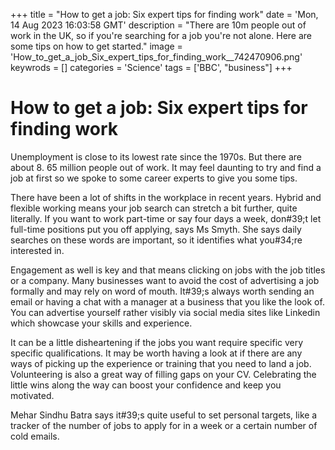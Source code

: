 +++
title = "How to get a job: Six expert tips for finding work"
date = 'Mon, 14 Aug 2023 16:03:58 GMT'
description = "There are 10m people out of work in the UK, so if you're searching for a job you're not alone. Here are some tips on how to get started."
image = 'How_to_get_a_job_Six_expert_tips_for_finding_work__742470906.png'
keywrods =  []
categories = 'Science'
tags = ['BBC', "business"]
+++

# How to get a job: Six expert tips for finding work

Unemployment is close to its lowest rate since the 1970s.
But there are about 8.
65 million people out of work.
It may feel daunting to try and find a job at first so we spoke to some career experts to give you some tips.

There have been a lot of shifts in the workplace in recent years.
Hybrid and flexible working means your job search can stretch a bit further, quite literally.
If you want to work part-time or say four days a week, don<bb>#39;t let full-time positions put you off applying, says Ms Smyth.
She says daily searches on these words are important, so it identifies what you<bb>#34;re interested in.

Engagement as well is key and that means clicking on jobs with the job titles or a company.
Many businesses want to avoid the cost of advertising a job formally and may rely on word of mouth.
It<bb>#39;s always worth sending an email or having a chat with a manager at a business that you like the look of.
You can advertise yourself rather visibly via social media sites like Linkedin which showcase your skills and experience.

It can be a little disheartening if the jobs you want require specific very specific qualifications.
It may be worth having a look at if there are any ways of picking up the experience or training that you need to land a job.
Volunteering is also a great way of filling gaps on your CV.
Celebrating the little wins along the way can boost your confidence and keep you motivated.

Mehar Sindhu Batra says it<bb>#39;s quite useful to set personal targets, like a tracker of the number of jobs to apply for in a week or a certain number of cold emails.


